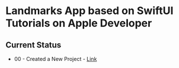 # Landmarks App based on SwiftUI Tutorials on Apple Developer

## Current Status
  - 00 - Created a New Project - [Link](https://developer.apple.com/tutorials/swiftui)